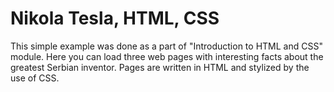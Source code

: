 # Nikola Tesla, HTML, CSS

This simple example was done as a part of "Introduction to HTML and CSS" module. Here you can load three web pages with interesting facts about the greatest Serbian inventor. Pages are written in HTML and stylized by the use of CSS.